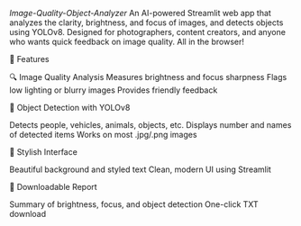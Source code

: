 *Image-Quality-Object-Analyzer*
An AI-powered Streamlit web app that analyzes the clarity, brightness, and focus of images, and detects objects using YOLOv8. Designed for photographers, content creators, and anyone who wants quick feedback on image quality. All in the browser!

🚀 Features

🔍 Image Quality Analysis
Measures brightness and focus sharpness
Flags low lighting or blurry images
Provides friendly feedback

🧠 Object Detection with YOLOv8

Detects people, vehicles, animals, objects, etc.
Displays number and names of detected items
Works on most .jpg/.png images

🌄 Stylish Interface

Beautiful background and styled text
Clean, modern UI using Streamlit

📄 Downloadable Report

Summary of brightness, focus, and object detection
One-click TXT download
